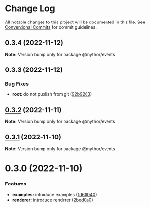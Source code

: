 # Change Log

All notable changes to this project will be documented in this file.
See [Conventional Commits](https://conventionalcommits.org) for commit guidelines.

## 0.3.4 (2022-11-12)

**Note:** Version bump only for package @mythor/events

## 0.3.3 (2022-11-12)

### Bug Fixes

- **root:** do not publish from git ([92b9203](https://github.com/desaintvincent/mythor/commit/92b920302e85ccf1d91dcabf2351ed5c4d92f249))

## [0.3.2](https://github.com/desaintvincent/mythor/compare/@mythor/events@0.3.1...@mythor/events@0.3.2) (2022-11-11)

**Note:** Version bump only for package @mythor/events

## [0.3.1](https://github.com/desaintvincent/mythor/compare/@mythor/events@0.3.0...@mythor/events@0.3.1) (2022-11-10)

**Note:** Version bump only for package @mythor/events

# 0.3.0 (2022-11-10)

### Features

- **examples:** introduce examples ([1d60040](https://github.com/desaintvincent/mythor/commit/1d60040d84c05ab1b7e65cc74bf74e14510b4370))
- **renderer:** introduce renderer ([2bed0a0](https://github.com/desaintvincent/mythor/commit/2bed0a0a84108edef6291d5a3de201e284e36f4c))
